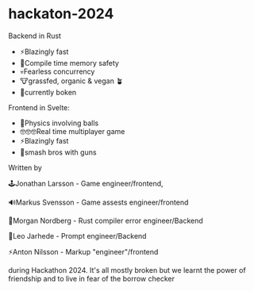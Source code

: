 # hackaton-2024

Backend in Rust
  - ⚡Blazingly fast
  - 🦀Compile time memory safety
  - 💀Fearless concurrency
  - 🐮grassfed, organic & vegan 🪴
  - 🦀currently boken
    
Frontend in Svelte:
  - 🎱Physics involving balls
  - 🤓🤓🤓Real time multiplayer game
  - ⚡Blazingly fast
  - 🔫smash bros with guns
 

Written by 

🕹️Jonathan Larsson - Game engineer/frontend,

🔊Markus Svensson - Game assests engineer/frontend

🦀Morgan Nordberg - Rust compiler error engineer/Backend

🤖Leo Jarhede - Prompt engineer/Backend

⚡Anton Nilsson - Markup "engineer"/frontend


during Hackathon 2024. It's all mostly broken but we learnt the power of friendship and to live in fear of the borrow checker
